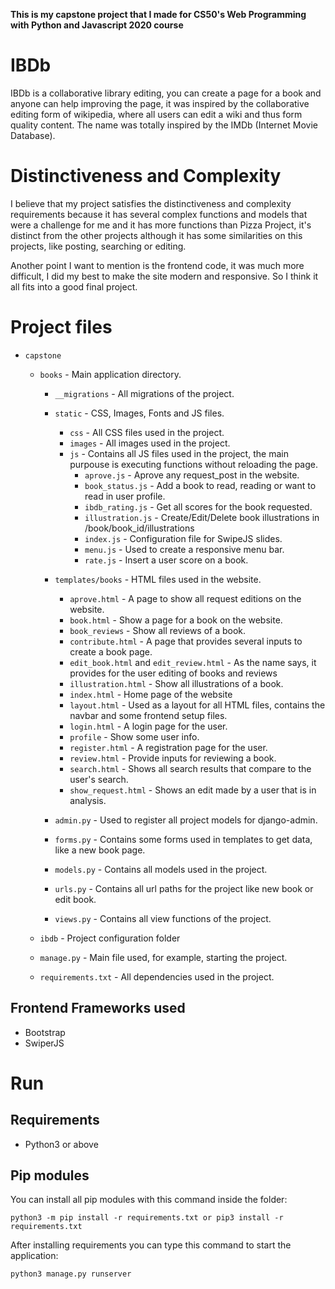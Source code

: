 **This is my capstone project that I made for CS50's Web Programming with Python and Javascript 2020 course**

# IBDb
IBDb is a collaborative library editing, you can create a page for a book and anyone can help improving the page, it was inspired by the collaborative editing form of wikipedia, where all users can edit a wiki and thus form quality content. The name was totally inspired by the IMDb (Internet Movie Database).

# Distinctiveness and Complexity

I believe that my project satisfies the distinctiveness and complexity requirements because it has several complex functions and models that were a challenge for me and it has more functions than Pizza Project, it's distinct from the other projects although it has some similarities on this projects, like posting, searching or editing.

Another point I want to mention is the frontend code, it was much more difficult, I did my best to make the site modern and responsive. So I think it all fits into a good final project.

# Project files

- `capstone`

	- `books` - Main application directory.

		- `__migrations` - All migrations of the project.

		- `static` - CSS, Images, Fonts and JS files.
			- `css` - All CSS files used in the project.
			- `images` - All images used in the project.
			- `js` - Contains all JS files used in the project, the main purpouse is executing functions without reloading the page.
				- `aprove.js` - Aprove any request_post in the website.
				- `book_status.js` - Add a book to read, reading or want to read in user profile.
				- `ibdb_rating.js` - Get all scores for the book requested.
				- `illustration.js` - Create/Edit/Delete book illustrations in /book/book_id/illustrations
				- `index.js` - Configuration file for SwipeJS slides.
				- `menu.js` - Used to create a responsive menu bar.
				- `rate.js` - Insert a user score on a book.
		- `templates/books` - HTML files used in the website.
			- `aprove.html` - A page to show all request editions on the website.
			- `book.html` - Show a page for a book on the website.
			- `book_reviews` - Show all reviews of a book.
			- `contribute.html` - A page that provides several inputs to create a book page.
			- `edit_book.html` and `edit_review.html` - As the name says, it provides for the user editing of books and reviews
			- `illustration.html` - Show all illustrations of a book.
			- `index.html` - Home page of the website
			- `layout.html` - Used as a layout for all HTML files, contains the navbar and some frontend setup files.
			- `login.html` - A login page for the user.
			- `profile` - Show some user info.
			- `register.html` - A registration page for the user.
			- `review.html` - Provide inputs for reviewing a book.
			- `search.html` - Shows all search results that compare to the user's search.
			- `show_request.html` - Shows an edit made by a user that is in analysis.
		- `admin.py` - Used to register all project models for django-admin.
		- `forms.py`  - Contains some forms used in templates to get data, like a new book page.
		- `models.py` - Contains all models used in the project.
		- `urls.py` - Contains all url paths for the project like new book or edit book.
		- `views.py` - Contains all view functions of the project.
	- `ibdb` - Project configuration folder
	- `manage.py` - Main file used, for example, starting the project.
	- `requirements.txt` - All dependencies used in the project.

## Frontend Frameworks used

- Bootstrap
- SwiperJS

# Run

## Requirements
- Python3 or above

## Pip modules

You can install all pip modules with this command inside the folder:
~~~python3
python3 -m pip install -r requirements.txt or pip3 install -r requirements.txt
~~~

After installing requirements you can type this command to start the application:
~~~python3
python3 manage.py runserver
~~~
